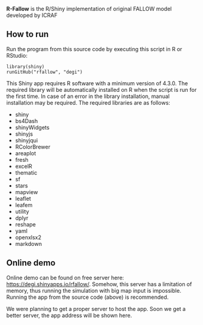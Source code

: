 **R-Fallow** is the R/Shiny implementation of original FALLOW model developed by ICRAF

## How to run

Run the program from this source code by executing this script in R or RStudio:

    library(shiny)
    runGitHub("rfallow", "degi")

This Shiny app requires R software with a minimum version of 4.3.0. The required library will be automatically installed on R when the script is run for the first time. In case of an error in the library installation, manual installation may be required. The required libraries are as follows:  

* shiny
* bs4Dash
* shinyWidgets
* shinyjs
* shinyjqui
* RColorBrewer
* areaplot
* fresh
* excelR
* thematic
* sf
* stars
* mapview
* leaflet
* leafem
* utility
* dplyr
* reshape
* yaml
* openxlsx2
* markdown 

## Online demo

Online demo can be found on free server here: https://degi.shinyapps.io/rfallow/. Somehow, this server has a limitation of memory, thus running the simulation with big map input is impossible. Running the app from the source code (above) is recommended.

We were planning to get a proper server to host the app. Soon we get a better server, the app address will be shown here. 
